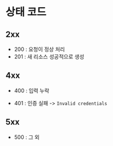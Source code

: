 # 상태 코드

## 2xx

- 200 : 요청이 정상 처리
- 201 : 새 리소스 성공적으로 생성

## 4xx

- 400 : 입력 누락

- 401 : 인증 실패 -> `Invalid credentials`

## 5xx

- 500 : 그 외
